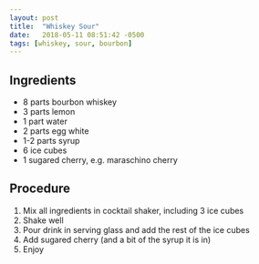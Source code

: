 ```yaml
---
layout: post
title:  "Whiskey Sour"
date:   2018-05-11 08:51:42 -0500
tags: [whiskey, sour, bourbon]
---
```


## Ingredients
- 8 parts bourbon whiskey
- 3 parts lemon
- 1 part water
- 2 parts egg white
- 1-2 parts syrup
- 6 ice cubes
- 1 sugared cherry, e.g. maraschino cherry

## Procedure
1. Mix all ingredients in cocktail shaker, including 3 ice cubes
2. Shake well
3. Pour drink in serving glass and add the rest of the ice cubes
4. Add sugared cherry (and a bit of the syrup it is in)
5. Enjoy
